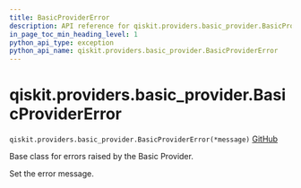 ```yaml
---
title: BasicProviderError
description: API reference for qiskit.providers.basic_provider.BasicProviderError
in_page_toc_min_heading_level: 1
python_api_type: exception
python_api_name: qiskit.providers.basic_provider.BasicProviderError
---
```


<span id="qiskit-providers-basic-provider-basicprovidererror" />

# qiskit.providers.basic\_provider.BasicProviderError

<span id="qiskit.providers.basic_provider.BasicProviderError" />

`qiskit.providers.basic_provider.BasicProviderError(*message)` [GitHub](https://github.com/qiskit/qiskit/tree/stable/1.0/qiskit/providers/basic_provider/exceptions.py "view source code")

Base class for errors raised by the Basic Provider.

Set the error message.

